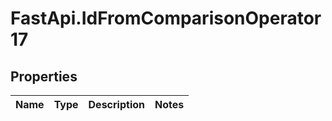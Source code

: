 # FastApi.IdFromComparisonOperator17

## Properties
Name | Type | Description | Notes
------------ | ------------- | ------------- | -------------
